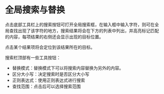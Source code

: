 # 全局搜索与替换

点击底部工具栏上的搜索按钮可打开全局搜索框，在输入框中输入字符，则可在全局查找出现了该字符的地方，搜索结果将会在下方的列表中列出，并高亮标记匹配的内容，每项结果的右侧还会显示出现的目标位置。

点击某个结果项将会定位到该结果所在的目标。

搜索栏顶部有一些工具按钮：
+ 替换模式：替换模式下可以将搜索内容替换为另外的内容。
+ 区分大小写：决定搜索时是否区分大小写
+ 正则表达式：使用正则表达式进行搜索
+ 查找范围：点击后可以选择搜索范围


